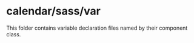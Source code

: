 # calendar/sass/var

This folder contains variable declaration files named by their component class.
